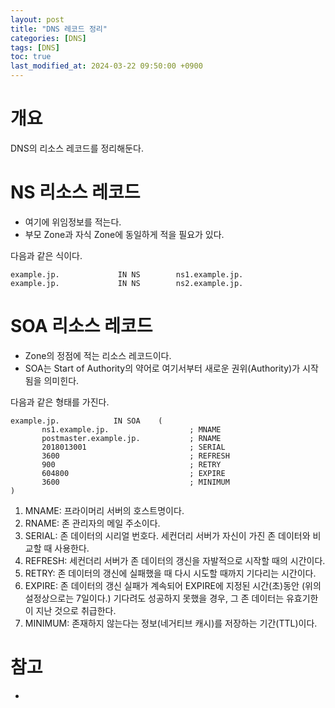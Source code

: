 ```yaml
---
layout: post
title: "DNS 레코드 정리"
categories: [DNS]
tags: [DNS]
toc: true
last_modified_at: 2024-03-22 09:50:00 +0900
---
```


# 개요
DNS의 리소스 레코드를 정리해둔다. 


# NS 리소스 레코드
- 여기에 위임정보를 적는다. 
- 부모 Zone과 자식 Zone에 동일하게 적을 필요가 있다. 

다음과 같은 식이다. 

```
example.jp.             IN NS        ns1.example.jp.
example.jp.             IN NS        ns2.example.jp.
```



# SOA 리소스 레코드
- Zone의 정점에 적는 리소스 레코드이다. 
- SOA는 Start of Authority의 약어로 여기서부터 새로운 권위(Authority)가 시작됨을 의미힌다. 

다음과 같은 형태를 가진다. 

```
example.jp.            IN SOA    (
       ns1.example.jp.                  ; MNAME
       postmaster.example.jp.           ; RNAME
       2018013001                       ; SERIAL
       3600                             ; REFRESH
       900                              ; RETRY
       604800                           ; EXPIRE
       3600                             ; MINIMUM  
)
```

1. MNAME: 프라이머리 서버의 호스트명이다. 
2. RNAME: 존 관리자의 메일 주소이다. 
3. SERIAL: 존 데이터의 시리얼 번호다. 세컨더리 서버가 자신이 가진 존 데이터와 비교할 때 사용한다. 
4. REFRESH: 세컨더리 서버가 존 데이터의 갱신을 자발적으로 시작할 때의 시간이다.
5. RETRY: 존 데이터의 갱신에 실패했을 때 다시 시도할 때까지 기다리는 시간이다.
6. EXPIRE: 존 데이터의 갱신 실패가 계속되어 EXPIRE에 지정된 시간(초)동안 (위의 설정상으로는 7일이다.)  기다려도 성공하지 못했을 경우, 그 존 데이터는 유효기한이 지난 것으로 취급한다. 
7. MINIMUM: 존재하지 않는다는 정보(네거티브 캐시)를 저장하는 기간(TTL)이다.


# 참고
- 